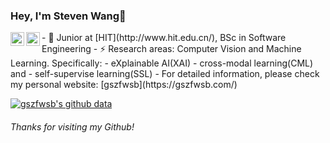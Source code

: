 ### Hey, I'm Steven Wang👋 
<a href="https://www.linkedin.com/in/gszfwsb/">
  <img align="left" alt="Steven's LinkedIN" width="22px" src="https://raw.githubusercontent.com/peterthehan/peterthehan/master/assets/linkedin.svg" />
</a>
<a href="https://www.zhihu.com/people/hiterwsb">
  <img align="left" alt="Steven's Zhihu" width="22px" src="https://raw.githubusercontent.com/peterthehan/peterthehan/master/assets/zhihu.svg" />
</a>
- 🍻 Junior at  [HIT](http://www.hit.edu.cn/), BSc in Software Engineering
- ⚡ Research areas: Computer Vision and Machine Learning. Specifically: 
    - eXplainable AI(XAI)
    - cross-modal learning(CML) and 
    - self-supervise learning(SSL)
- For detailed information, please check my personal website: [gszfwsb](https://gszfwsb.com/)

[![gszfwsb's github data](https://github-readme-stats.vercel.app/api?username=gszfwsb)]()
<h6>Thanks for visiting my Github!</h6>

